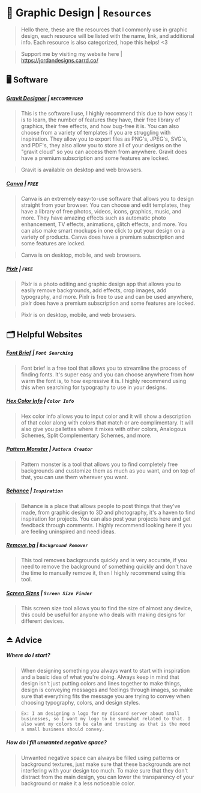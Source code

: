 # 🎨 Graphic Design | `Resources`
> Hello there, these are the resources that I commonly use in graphic design, each resource will be listed with the name, link, and additional info. Each resource is also categorized, hope this helps! <3

> Support me by visiting my website here | https://jordandesigns.carrd.co/

## 🖥️ Software

##### [__Gravit Designer__](https://www.designer.io/en/) | `RECCOMMENDED`

> This is the software I use, I highly recommend this due to how easy it is to learn, the number of features they have, their free library of graphics, their free effects, and how bug-free it is. You can also choose from a variety of templates if you are struggling with inspiration. They allow you to export files as PNG's, JPEG's, SVG's, and PDF's, they also allow you to store all of your designs on the "gravit cloud" so you can access them from anywhere. Gravit does have a premium subscription and some features are locked.

> Gravit is available on desktop and web browsers.

##### [__Canva__](https://canva.com/) | `FREE`

> Canva is an extremely easy-to-use software that allows you to design straight from your browser. You can choose and edit templates, they have a library of free photos, videos, icons, graphics, music, and more. They have amazing effects such as automatic photo enhancement, TV effects, animations, glitch effects, and more. You can also make smart mockups in one click to put your design on a variety of products. Canva does have a premium subscription and some features are locked.

> Canva is on desktop, mobile, and web browsers.

##### [__Pixlr__](https://pixlr.com/) | `FREE`

> Pixlr is a photo editing and graphic design app that allows you to easily remove backgrounds, add effects, crop images, add typography, and more. Pixlr is free to use and can be used anywhere, pixlr does have a premium subscription and some features are locked.

> Pixlr is on desktop, mobile, and web browsers.

## 🗂️ Helpful Websites

##### [Font Brief](https://www.fontbrief.com/) | `Font Searching`

> Font brief is a free tool that allows you to streamline the process of finding fonts. It's super easy and you can choose anywhere from how warm the font is, to how expressive it is. I highly recommend using this when searching for typography to use in your designs.

##### [Hex Color Info](https://hexcolorpedia.com/) | `Color Info`

> Hex color info allows you to input color and it will show a description of that color along with colors that match or are complimentary. It will also give you pallettes where it mixes with other colors, Analogous Schemes, Split Complementary Schemes, and more.

##### [Pattern Monster](https://pattern.monster/) | `Pattern Creator`

> Pattern monster is a tool that allows you to find completely free backgrounds and customize them as much as you want, and on top of that, you can use them wherever you want.

##### [Behance](https://www.behance.net/) | `Inspiration`

> Behance is a place that allows people to post things that they've made, from graphic design to 3D and photography, it's a haven to find inspiration for projects. You can also post your projects here and get feedback through comments. I highly recommend looking here if you are feeling uninspired and need ideas.

##### [Remove.bg](https://www.remove.bg/) | `Background Remover`

> This tool removes backgrounds quickly and is very accurate, if you need to remove the background of something quickly and don't have the time to manually remove it, then I highly recommend using this tool.

##### [Screen Sizes](https://www.screensizes.app/) | `Screen Size Finder`

> This screen size tool allows you to find the size of almost any device, this could be useful for anyone who deals with making designs for different devices.

## ⏏️ Advice

##### Where do I start?

> When designing something you always want to start with inspiration and a basic idea of what you're doing. Always keep in mind that design isn't just putting colors and lines together to make things, design is conveying messages and feelings through images, so make sure that everything fits the message you are trying to convey when choosing typography, colors, and design styles.

> `Ex: I am designing a logo for my discord server about small businesses, so I want my logo to be somewhat related to that. I also want my colors to be calm and trusting as that is the mood a small business should convey.`

##### How do I fill unwanted negative space?

> Unwanted negative space can always be filled using patterns or background textures, just make sure that these backgrounds are not interfering with your design too much. To make sure that they don't distract from the main design, you can lower the transparency of your background or make it a less noticeable color.
